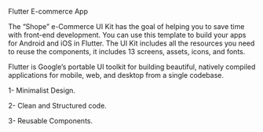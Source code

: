 Flutter E-commerce App

The “Shope” e-Commerce UI Kit has the goal of helping you to save time with front-end development. You can use this template to build your apps for Android and iOS in Flutter. The UI Kit includes all the resources you need to reuse the components, it includes 13 screens, assets, icons, and fonts.

Flutter is Google’s portable UI toolkit for building beautiful, natively compiled applications for mobile, web, and desktop from a single codebase.

1- Minimalist Design.

2- Clean and Structured code.

3- Reusable Components.

